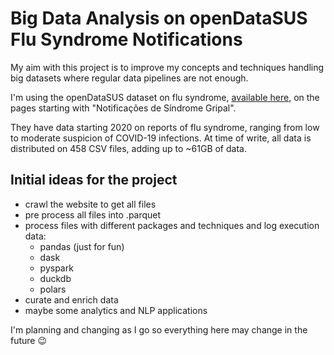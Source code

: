 # Big Data Analysis on openDataSUS Flu Syndrome Notifications
My aim with this project is to improve my concepts and techniques handling big datasets where regular data pipelines are not enough.

I'm using the openDataSUS dataset on flu syndrome, [available here](https://opendatasus.saude.gov.br/organization/ministerio-da-saude), on the pages starting with "Notificações de Síndrome Gripal".

They have data starting 2020 on reports of flu syndrome, ranging from low to moderate suspicion of COVID-19 infections.
At time of write, all data is distributed on 458 CSV files, adding up to ~61GB of data.

## Initial ideas for the project
- crawl the website to get all files
- pre process all files into .parquet
- process files with different packages and techniques and log execution data:
  - pandas (just for fun)
  - dask
  - pyspark
  - duckdb
  - polars
- curate and enrich data
- maybe some analytics and NLP applications

I'm planning and changing as I go so everything here may change in the future 😉
